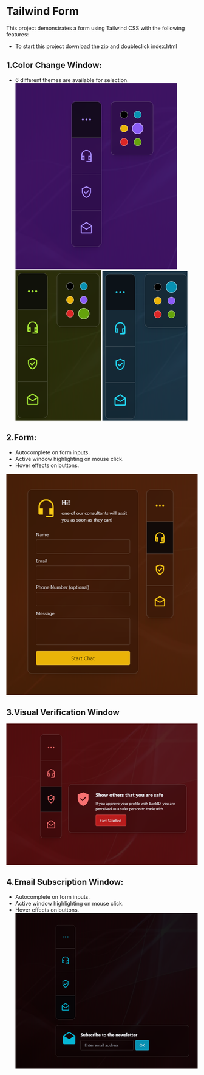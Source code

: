 # Tailwind Form

This project demonstrates a form using Tailwind CSS with the following features:
- To start this project download the zip and doubleclick index.html
## 1.Color Change Window:
- 6 different themes are available for selection.
![Description](./public/Screenshot_1.png)
![Description](./public/Screenshot_5.png)
![Description](./public/Screenshot_6.png)

## 2.Form:
- Autocomplete on form inputs.
- Active window highlighting on mouse click.
- Hover effects on buttons.

![Description](./public/Screenshot_2.png)
## 3.Visual Verification Window
![Description](./public/Screenshot_3.png)
## 4.Email Subscription Window:
- Autocomplete on form inputs.
- Active window highlighting on mouse click.
- Hover effects on buttons.
![Description](./public/Screenshot_4.png)








